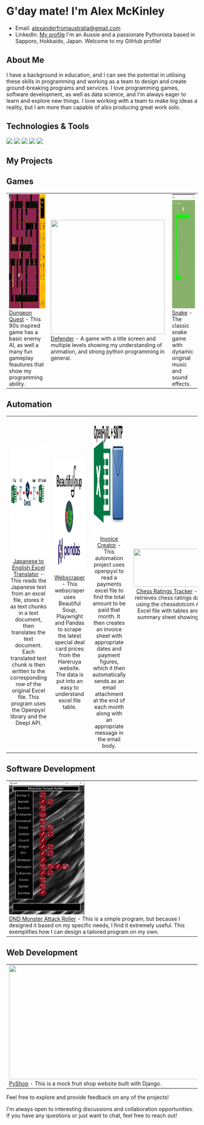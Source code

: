 # G'day mate! I'm Alex McKinley
- Email: alexanderfromaustralia@gmail.com
- LinkedIn: [My profile](https://www.linkedin.com/in/alex-mckinley-257266296/)
I'm an Aussie and a passionate Pythonista based in Sapporo, Hokkaido, Japan. Welcome to my GitHub profile!

## About Me
I have a background in education, and I can see the potential in utilising these skills in programming and working as a team to design and create ground-breaking programs and services. I love programming games, software development, as well as data science, and I'm always eager to learn and explore new things. I love working with a team to make big ideas a reality, but I am more than capable of also producing great work solo.

## Technologies & Tools
  <img src="https://upload.wikimedia.org/wikipedia/commons/c/c3/Python-logo-notext.svg" height="60">  <img src="https://upload.wikimedia.org/wikipedia/commons/thumb/7/75/Django_logo.svg/260px-Django_logo.svg.png" height="60">  <img src="https://upload.wikimedia.org/wikipedia/commons/thumb/8/87/Sql_data_base_with_logo.png/800px-Sql_data_base_with_logo.png?20210130181641" height="60">  <img src="https://upload.wikimedia.org/wikipedia/commons/thumb/6/61/HTML5_logo_and_wordmark.svg/120px-HTML5_logo_and_wordmark.svg.png" height="60">  <img src="https://upload.wikimedia.org/wikipedia/commons/thumb/1/18/ISO_C%2B%2B_Logo.svg/1822px-ISO_C%2B%2B_Logo.svg.png" height="60"> 

## My Projects
<h2>Games</h2>
<table>
  <tr>
    <td>
      <img src="https://github.com/SapporoAlex/Game-Dungeon-Quest/blob/main/assets/preview.gif" width="400" height="300">
      <br>
      <a href="https://github.com/SapporoAlex/Game-Dungeon-Quest">Dungeon Quest</a> - This 90s inspired game has a basic enemy AI, as well a many fun gameplay feautures that show my programming ability.
    </td>
    <td>
      <img src="https://github.com/SapporoAlex/Game-Defender/blob/main/assets/preview.gif" width="300" height="300">
      <br>
      <a href="https://github.com/SapporoAlex/Game-Defender">Defender</a> - A game with a title screen and multiple levels showing my understanding of animation, and strong python programming in general.
    </td>
    <td>
      <img src="https://github.com/SapporoAlex/Game-Snake/blob/main/assets/sample.gif" width="300" height="300">
      <br>
      <a href="https://github.com/SapporoAlex/Game-Snake">Snake</a> - The classic snake game with dynamic original music and sound effects.
      <br>
    </td>
  </tr>
</table>

<h2> Automation </h2>
<table>
  <tr>
    <td align="center" style="padding: 10px;">
      <img src="https://github.com/SapporoAlex/Excel-to-Deepl-Translator/blob/main/process.png" width="300" height="300">
      <br>
      <a href="https://github.com/SapporoAlex/Excel-to-Deepl-Translator">Japanese to English Excel Translator</a> - This reads the Japanese text from an excel file, stores it as text chunks in a text document, then translates the text document. Each translated text chunk is then written to the corresponding row of the original Excel file. This program uses the Openpyxl library and the Deepl API.
    </td>
    <td align="center" style="padding: 10px;">
      <img src="https://github.com/SapporoAlex/MTG-new-card-price-webscraper/blob/main/preview.png" width="300" height="300">
      <br>
      <a href="https://github.com/SapporoAlex/MTG-new-card-price-webscraper/blob/main/README.md">Webscraper</a> - This webscraper uses Beautiful Soup, Playwright and Pandas to scrape the latest special deal card prices from the Hareruya website. The data is put into an easy to understand excel file table.
    </td>
    <td align="center" style="padding: 10px;">
      <img src="https://github.com/SapporoAlex/Automated-Invoice/blob/main/preview.jpg" width="300" height="300">
      <br>
      <a href="https://github.com/SapporoAlex/Automated-Invoice">Invoice Creator</a> - This automation project uses openpyxl to read a payments excel file to find the total amount to be paid that month. It then creates an invoice sheet with appropriate dates and payment figures, which it then automatically sends as an email attachment at the end of each month along with an appropriate message in the email body.
    </>
    <td align="center" style="padding: 10px;">
      <img src="https://camo.githubusercontent.com/6e4c84250eecbaccb930d22126e229e500a7ffbada09da35acdb4a23bdcfe01b/68747470733a2f2f696d616765732e6368657373636f6d66696c65732e636f6d2f75706c6f6164732f76312f696d616765735f75736572732f74696e795f6d63652f4e617468616e69656c477265656e2f7068703068576439452e706e67" width="300" height="100">
      <br>
      <a href="https://github.com/SapporoAlex/Chess-Ratings-Tracker-with-Chess.com-API">Chess Ratings Tracker</a> - This Python script retrieves chess ratings data from chess.com using the chessdotcom API and updates an Excel file with tables and line charts, and a summary sheet showing ratings by month.
    </td>
  </tr>
</table>


<h2> Software Development </h2>
<table>
  <tr>
    <td>
      <img src="https://github.com/SapporoAlex/DND-Monster-Attack-Roller-GUI/blob/main/MAR%20Assets/Other/preview.gif" width="200" height="350">
      <br>
      <a href="https://github.com/SapporoAlex/DND-Monster-Attack-Roller-GUI">DND Monster Attack Roller</a> - This is a simple program, but because I designed it based on my specific needs, I find it extremely useful. This exemplifies how I can design a tailored program on my own.
    </td>
  </tr>
</table>

<h2> Web Development </h2>
<table>
  <tr>
    <td>
      <img src="https://github.com/SapporoAlex/PyShop-Website-Made-in-Django/blob/main/Preview.jpg?raw=true" width="500" height="300">
      <br>
      <a href="https://github.com/SapporoAlex/PyShop-Website-Made-in-Django">PyShop</a> - This is a mock fruit shop website built with Django.
    </td>
  </tr>
</table>

Feel free to explore and provide feedback on any of the projects!

I'm always open to interesting discussions and collaboration opportunities. If you have any questions or just want to chat, feel free to reach out!
